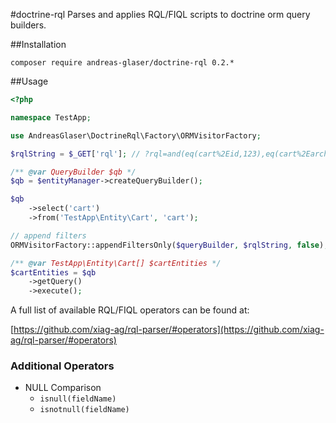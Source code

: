 #doctrine-rql
Parses and applies RQL/FIQL scripts to doctrine orm query builders.

##Installation
```shell
composer require andreas-glaser/doctrine-rql 0.2.*
```

##Usage
```php
<?php

namespace TestApp;

use AndreasGlaser\DoctrineRql\Factory\ORMVisitorFactory;

$rqlString = $_GET['rql']; // ?rql=and(eq(cart%2Eid,123),eq(cart%2Earchived,0))

/** @var QueryBuilder $qb */
$qb = $entityManager->createQueryBuilder();

$qb
    ->select('cart')
    ->from('TestApp\Entity\Cart', 'cart');

// append filters
ORMVisitorFactory::appendFiltersOnly($queryBuilder, $rqlString, false);

/** @var TestApp\Entity\Cart[] $cartEntities */
$cartEntities = $qb
    ->getQuery()
    ->execute();
```

A full list of available RQL/FIQL operators can be found at:

[https://github.com/xiag-ag/rql-parser/#operators](https://github.com/xiag-ag/rql-parser/#operators)

### Additional Operators ###

 - NULL Comparison
    - `isnull(fieldName)`
    - `isnotnull(fieldName)`